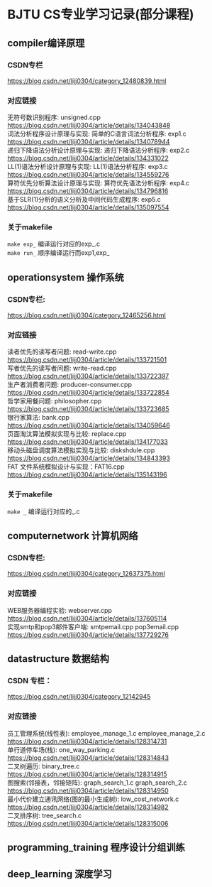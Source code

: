# BJTU CS专业学习记录(部分课程)

##  compiler编译原理  
### CSDN专栏  
<https://blog.csdn.net/lijj0304/category_12480839.html>
### 对应链接  
无符号数识别程序: unsigned.cpp  
<https://blog.csdn.net/lijj0304/article/details/134043848>  
词法分析程序设计原理与实现: 简单的C语言词法分析程序: exp1.c  
<https://blog.csdn.net/lijj0304/article/details/134078944>  
递归下降语法分析设计原理与实现: 递归下降语法分析程序: exp2.c  
<https://blog.csdn.net/lijj0304/article/details/134331022>  
LL(1)语法分析设计原理与实现: LL(1)语法分析程序: exp3.c  
<https://blog.csdn.net/lijj0304/article/details/134559276>  
算符优先分析算法设计原理与实现: 算符优先语法分析程序: exp4.c  
<https://blog.csdn.net/lijj0304/article/details/134796816>  
基于SLR(1)分析的语义分析及中间代码生成程序: exp5.c  
<https://blog.csdn.net/lijj0304/article/details/135097554>  
### 关于makefile  
`make exp_` 编译运行对应的exp_.c  
`make run_` 顺序编译运行而exp1,exp_  

## operationsystem 操作系统 
### CSDN专栏:  
<https://blog.csdn.net/lijj0304/category_12465256.html>  
### 对应链接
读者优先的读写者问题: read-write.cpp  
<https://blog.csdn.net/lijj0304/article/details/133721501>  
写者优先的读写者问题: write-read.cpp  
<https://blog.csdn.net/lijj0304/article/details/133722397>  
生产者消费者问题: producer-consumer.cpp  
<https://blog.csdn.net/lijj0304/article/details/133722854>  
哲学家用餐问题: philosopher.cpp  
<https://blog.csdn.net/lijj0304/article/details/133723685>  
银行家算法: bank.cpp  
<https://blog.csdn.net/lijj0304/article/details/134059646>  
页面淘汰算法模拟实现与比较: replace.cpp  
<https://blog.csdn.net/lijj0304/article/details/134177033>  
移动头磁盘调度算法模拟实现与比较: diskshdule.cpp  
<https://blog.csdn.net/lijj0304/article/details/134843393>  
FAT 文件系统模拟设计与实现：FAT16.cpp  
<https://blog.csdn.net/lijj0304/article/details/135143196>  
### 关于makefile  
`make _` 编译运行对应的_.c  

## computernetwork 计算机网络  
### CSDN专栏:  
<https://blog.csdn.net/lijj0304/category_12637375.html>
### 对应链接
WEB服务器编程实验: webserver.cpp  
<https://blog.csdn.net/lijj0304/article/details/137605114>  
实现smtp和pop3邮件客户端: smtpemail.cpp pop3email.cpp  
<https://blog.csdn.net/lijj0304/article/details/137729276>

## datastructure 数据结构
### CSDN 专栏：
<https://blog.csdn.net/lijj0304/category_12142945>
### 对应链接
员工管理系统(线性表): employee_manage_1.c employee_manage_2.c    
<https://blog.csdn.net/lijj0304/article/details/128314731>  
单行道停车场(栈): one_way_parking.c  
<https://blog.csdn.net/lijj0304/article/details/128314843>  
二叉树遍历: binary_tree.c  
<https://blog.csdn.net/lijj0304/article/details/128314915>   
图搜索(邻接表，邻接矩阵): graph_search_1.c graph_search_2.c  
<https://blog.csdn.net/lijj0304/article/details/128314950>  
最小代价建立通讯网络(图的最小生成树): low_cost_network.c  
<https://blog.csdn.net/lijj0304/article/details/128314982>  
二叉排序树: tree_search.c  
<https://blog.csdn.net/lijj0304/article/details/128315006>

## programming_training 程序设计分组训练

## deep_learning 深度学习
